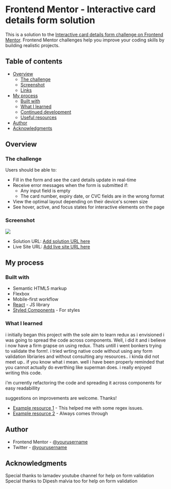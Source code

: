 # Frontend Mentor - Interactive card details form solution

This is a solution to the [Interactive card details form challenge on Frontend Mentor](https://www.frontendmentor.io/challenges/interactive-card-details-form-XpS8cKZDWw). Frontend Mentor challenges help you improve your coding skills by building realistic projects. 

## Table of contents

- [Overview](#overview)
  - [The challenge](#the-challenge)
  - [Screenshot](#screenshot)
  - [Links](#links)
- [My process](#my-process)
  - [Built with](#built-with)
  - [What I learned](#what-i-learned)
  - [Continued development](#continued-development)
  - [Useful resources](#useful-resources)
- [Author](#author)
- [Acknowledgments](#acknowledgments)



## Overview

### The challenge

Users should be able to:

- Fill in the form and see the card details update in real-time
- Receive error messages when the form is submitted if:
  - Any input field is empty
  - The card number, expiry date, or CVC fields are in the wrong format
- View the optimal layout depending on their device's screen size
- See hover, active, and focus states for interactive elements on the page

### Screenshot

![](./card_screenshot.png)



- Solution URL: [Add solution URL here](https://your-solution-url.com)
- Live Site URL: [Add live site URL here](https://your-live-site-url.com)

## My process

### Built with

- Semantic HTML5 markup
- Flexbox
- Mobile-first workflow
- [React](https://reactjs.org/) - JS library
- [Styled Components](https://styled-components.com/) - For styles


### What I learned

i initially began this project with the sole aim  to learn redux as i envisioned i was going to spread the code across components. Well, i did it and i believe i now have a firm grapse on using redux. Thats untill i went bonkers trying to validate the form!. i tried wrting native code without using any form validation libriaries and without consulting any resources.. i kinda did not meet up.. if you know what i mean. well i have been properly reminded that you cannot actually do everthing like superman does. 
i really enjoyed writing this code.

i'm currently refactoring the code and spreading it across components for easy readabillity

suggestions on improvements are welcome. Thanks!


- [Example resource 1](https://www.freecodecamp.org) - This helped me with some regex issues. 
- [Example resource 2](https://www.stackoverflow.com) - Always comes through


## Author

- Frontend Mentor - [@yourusername](https://www.frontendmentor.io/profile/CreatorLZ)
- Twitter - [@yourusername](https://www.twitter.com/frontend_wizard)


## Acknowledgments

Special thanks to lamadev youtube channel for help on form validation
Special thanks to Dipesh malvia too for help on form validation

